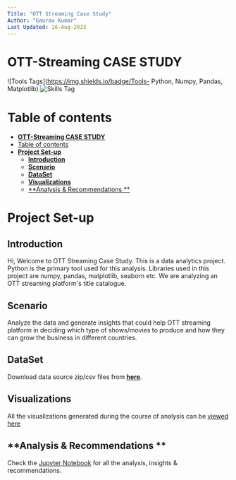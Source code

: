 ```yaml
---
Title: "OTT Streaming Case Study"
Author: "Gaurav Kumar"
Last Updated: 16-Aug-2023
---
```

# **OTT-Streaming CASE STUDY**
![Tools Tags](https://img.shields.io/badge/Tools- Python, Numpy, Pandas, Matplotlib) ![Skills Tag](https://img.shields.io/badge/Tags-Data_Analytics,Data_Visualization-orange)
# Table of contents
- [**OTT-Streaming CASE STUDY**](#ott-streaming-case-study)
- [Table of contents](#table-of-contents)
- [**Project Set-up**](#project-set-up)
  - [**Introduction**](#introduction)
  - [**Scenario**](#scenario)
  - [**DataSet**](#dataset)
  - [**Visualizations**](#visualizations)
  - [\*\*Analysis \& Recommendations \*\*](#analysis--recommendations-)

# **Project Set-up**
## **Introduction**
Hi, Welcome to OTT Streaming Case Study. This is a data analytics project. Python is the primary tool used for this analysis. Libraries used in this project are numpy, pandas, matplotlib, seaborn etc. We are analyzing an OTT streaming platform's title catalogue.

## **Scenario**
Analyze the data and generate insights that could help OTT streaming platform in deciding which type of shows/movies to produce and how they can grow the business in different countries.

## **DataSet**
Download data source zip/csv files from [**here**](https://www.kaggle.com/shivamb/netflix-shows).

## **Visualizations**
All the visualizations generated during the course of analysis can be [viewed here](../OTT_Streaming_Case_Study/Visualizations/Visualizations.md)

## **Analysis & Recommendations **
Check the [Jupyter Notebook](./OTT_Streaming_Project.ipynb) for all the analysis, insights & recommendations.

